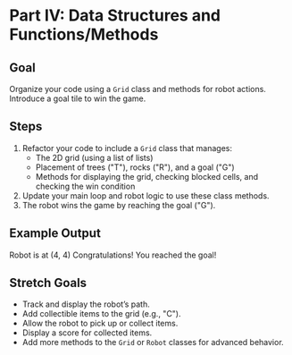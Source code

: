 # Part IV: Data Structures and Functions/Methods

## Goal
Organize your code using a `Grid` class and methods for robot actions. Introduce a goal tile to win the game.

## Steps
1. Refactor your code to include a `Grid` class that manages:
    - The 2D grid (using a list of lists)
    - Placement of trees ("T"), rocks ("R"), and a goal ("G")
    - Methods for displaying the grid, checking blocked cells, and checking the win condition
2. Update your main loop and robot logic to use these class methods.
3. The robot wins the game by reaching the goal ("G").

## Example Output

Robot is at (4, 4)
Congratulations! You reached the goal!

## Stretch Goals

- Track and display the robot’s path.
- Add collectible items to the grid (e.g., "C").
- Allow the robot to pick up or collect items.
- Display a score for collected items.
- Add more methods to the `Grid` or `Robot` classes for advanced behavior.
